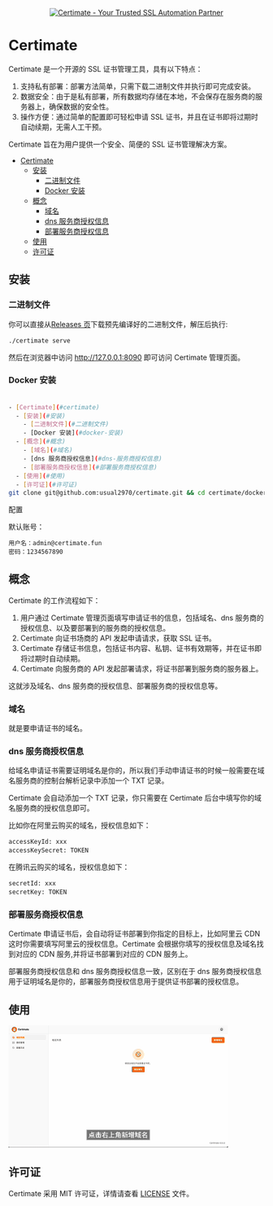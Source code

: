 <p align="center">
    <a href="#" target="_blank" rel="noopener">
        <img src="https://i.imgur.com/4ff4nUV.jpeg" alt="Certimate - Your Trusted SSL Automation Partner" />
    </a>
</p>

# Certimate

Certimate 是一个开源的 SSL 证书管理工具，具有以下特点：

1. 支持私有部署：部署方法简单，只需下载二进制文件并执行即可完成安装。
2. 数据安全：由于是私有部署，所有数据均存储在本地，不会保存在服务商的服务器上，确保数据的安全性。
3. 操作方便：通过简单的配置即可轻松申请 SSL 证书，并且在证书即将过期时自动续期，无需人工干预。

Certimate 旨在为用户提供一个安全、简便的 SSL 证书管理解决方案。

- [Certimate](#certimate)
  - [安装](#安装)
    - [二进制文件](#二进制文件)
    - [Docker 安装](#docker-安装)
  - [概念](#概念)
    - [域名](#域名)
    - [dns 服务商授权信息](#dns-服务商授权信息)
    - [部署服务商授权信息](#部署服务商授权信息)
  - [使用](#使用)
  - [许可证](#许可证)



## 安装

### 二进制文件

你可以直接从[Releases 页](https://github.com/usual2970/certimate/releases)下载预先编译好的二进制文件，解压后执行:

```bash
./certimate serve
```

然后在浏览器中访问 http://127.0.0.1:8090 即可访问 Certimate 管理页面。

### Docker 安装

```bash

- [Certimate](#certimate)
  - [安装](#安装)
    - [二进制文件](#二进制文件)
    - [Docker 安装](#docker-安装)
  - [概念](#概念)
    - [域名](#域名)
    - [dns 服务商授权信息](#dns-服务商授权信息)
    - [部署服务商授权信息](#部署服务商授权信息)
  - [使用](#使用)
  - [许可证](#许可证)
git clone git@github.com:usual2970/certimate.git && cd certimate/docker && docker-compose up -d

```

配置

默认账号：

```bash
用户名：admin@certimate.fun
密码：1234567890
```

## 概念

Certimate 的工作流程如下：

1. 用户通过 Certimate 管理页面填写申请证书的信息，包括域名、dns 服务商的授权信息、以及要部署到的服务商的授权信息。
2. Certimate 向证书场商的 API 发起申请请求，获取 SSL 证书。
3. Certimate 存储证书信息，包括证书内容、私钥、证书有效期等，并在证书即将过期时自动续期。
4. Certimate 向服务商的 API 发起部署请求，将证书部署到服务商的服务器上。

这就涉及域名、dns 服务商的授权信息、部署服务商的授权信息等。

### 域名

就是要申请证书的域名。

### dns 服务商授权信息

给域名申请证书需要证明域名是你的，所以我们手动申请证书的时候一般需要在域名服务商的控制台解析记录中添加一个 TXT 记录。

Certimate 会自动添加一个 TXT 记录，你只需要在 Certimate 后台中填写你的域名服务商的授权信息即可。

比如你在阿里云购买的域名，授权信息如下：

```bash
accessKeyId: xxx
accessKeySecret: TOKEN
```

在腾讯云购买的域名，授权信息如下：

```bash
secretId: xxx
secretKey: TOKEN
```

### 部署服务商授权信息

Certimate 申请证书后，会自动将证书部署到你指定的目标上，比如阿里云 CDN 这时你需要填写阿里云的授权信息。Certimate 会根据你填写的授权信息及域名找到对应的 CDN 服务,并将证书部署到对应的 CDN 服务上。

部署服务商授权信息和 dns 服务商授权信息一致，区别在于 dns 服务商授权信息用于证明域名是你的，部署服务商授权信息用于提供证书部署的授权信息。

## 使用

![Alt text](usage.gif)

## 许可证

Certimate 采用 MIT 许可证，详情请查看 [LICENSE](LICENSE.md) 文件。
